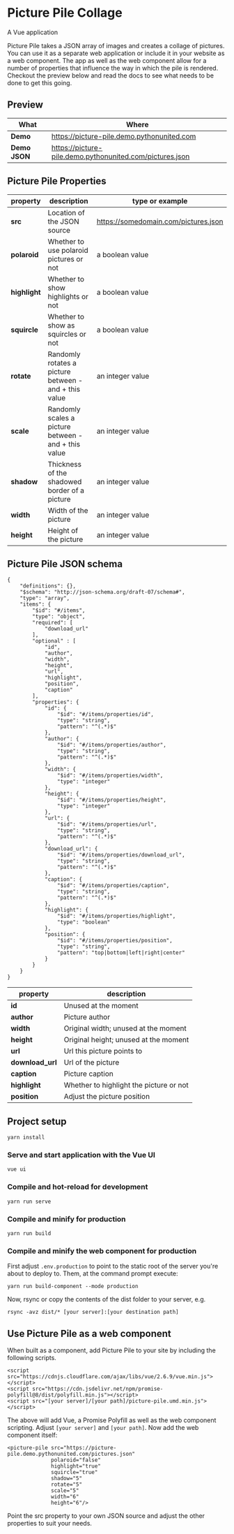 # Picture Pile Collage

A Vue application 

Picture Pile takes a JSON array of images and creates a collage of pictures. You can use it as a separate
web application or include it in your website as a web component. The app as well as the web component
allow for a number of properties that influence the way in which the pile is rendered. Checkout the 
preview below and read the docs to see what needs to be done to get this going.

## Preview

| **What** | **Where**
|---------------|-----------------------------------------------------------
| **Demo**      | <https://picture-pile.demo.pythonunited.com>                  
| **Demo JSON** | <https://picture-pile.demo.pythonunited.com/pictures.json>    

## Picture Pile Properties

| **property** | **description** | **type or example**
|----------|-------------------------------------------------------|----------------------------------------
| **src**      | Location of the JSON source                           | https://somedomain.com/pictures.json  
| **polaroid** | Whether to use polaroid pictures or not               | a boolean value
| **highlight**| Whether to show highlights or not                     | a boolean value
| **squircle** | Whether to show as squircles or not                   | a boolean value
| **rotate**   | Randomly rotates a picture between - and + this value | an integer value
| **scale**    | Randomly scales a picture between - and + this value  | an integer value
| **shadow**   | Thickness of the shadowed border of a picture         | an integer value
| **width**    | Width of the picture                                  | an integer value
| **height**   | Height of the picture                                 | an integer value


## Picture Pile JSON schema

    {
        "definitions": {},
        "$schema": "http://json-schema.org/draft-07/schema#",
        "type": "array",
        "items": {
            "$id": "#/items",
            "type": "object",
            "required": [
                "download_url"
            ],
            "optional" : [
                "id",
                "author",
                "width",
                "height",
                "url",
                "highlight",
                "position",
                "caption"
            ],
            "properties": {
                "id": {
                    "$id": "#/items/properties/id",
                    "type": "string",
                    "pattern": "^(.*)$"
                },
                "author": {
                    "$id": "#/items/properties/author",
                    "type": "string",
                    "pattern": "^(.*)$"
                },
                "width": {
                    "$id": "#/items/properties/width",
                    "type": "integer"
                },
                "height": {
                    "$id": "#/items/properties/height",
                    "type": "integer"
                },
                "url": {
                    "$id": "#/items/properties/url",
                    "type": "string",
                    "pattern": "^(.*)$"
                },
                "download_url": {
                    "$id": "#/items/properties/download_url",
                    "type": "string",
                    "pattern": "^(.*)$"
                },
                "caption": {
                    "$id": "#/items/properties/caption",
                    "type": "string",
                    "pattern": "^(.*)$"
                },
                "highlight": {
                    "$id": "#/items/properties/highlight",
                    "type": "boolean"
                },
                "position": {
                    "$id": "#/items/properties/position",
                    "type": "string",
                    "pattern": "top|bottom|left|right|center"
                }
            }
        }
    }

| **property** | **description**
|--------------|-----------------------------------------
| **id**           | Unused at the moment
| **author**       | Picture author
| **width**        | Original width; unused at the moment
| **height**       | Original height; unused at the moment
| **url**          | Url this picture points to
| **download_url** | Url of the picture
| **caption**      | Picture caption
| **highlight**    | Whether to highlight the picture or not
| **position**     | Adjust the picture position 
    
## Project setup

    yarn install

### Serve and start application with the Vue UI

    vue ui

### Compile and hot-reload for development

    yarn run serve

### Compile and minify for production

    yarn run build

### Compile and minify the web component for production

First adjust `.env.production` to point to the static root of the server you're
about to deploy to. Them, at the command prompt execute:

    yarn run build-component --mode production
    
Now, rsync or copy the contents of the dist folder to your server, e.g.

    rsync -avz dist/* [your server]:[your destination path]

## Use Picture Pile as a web component

When built as a component, add Picture Pile to your site by including the following scripts.


    <script src="https://cdnjs.cloudflare.com/ajax/libs/vue/2.6.9/vue.min.js"></script>
    <script src="https://cdn.jsdelivr.net/npm/promise-polyfill@8/dist/polyfill.min.js"></script>
    <script src="[your server]/[your path]/picture-pile.umd.min.js"></script>

The above will add Vue, a Promise Polyfill as well as the web component scripting. Adjust
`[your server]` and `[your path]`. Now add the web component itself:

    <picture-pile src="https://picture-pile.demo.pythonunited.com/pictures.json"
                  polaroid="false"
                  highlight="true"
                  squircle="true"
                  shadow="5"
                  rotate="5"
                  scale="5"
                  width="6"
                  height="6"/>

Point the src property to your own JSON source and adjust the other properties to suit
your needs.